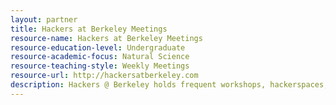 ```yaml
---
layout: partner 
title: Hackers at Berkeley Meetings
resource-name: Hackers at Berkeley Meetings
resource-education-level: Undergraduate
resource-academic-focus: Natural Science
resource-teaching-style: Weekly Meetings
resource-url: http://hackersatberkeley.com
description: Hackers @ Berkeley holds frequent workshops, hackerspaces, and social events. We're a community driven by sharing knowledge, building projects, and helping each other become better hackers. All workshops are run by volunteers. If you have something cool to share with the Hack community, email workshops@hackersatberkeley.com to set up an event.
---
```

